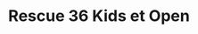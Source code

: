 ---
title: 'Rescue 36 Kids et Open'
description: 'Les Championnats de France de Sauvetage Sportif Short Course reviennent les 21 et 22 décembre 2024 au centre aquatique Balsan’éo à Châteauroux pour une deuxième année consécutive. Plus de 300 compétiteurs, 60 officiels, 80 bénévoles organisateurs, et 150 membres du staff des équipes seront réunis pour cet événement exceptionnel. Venez découvrir 5 épreuves spectaculaires avec les meilleurs sauveteurs de France !'
pubDate: 'Dec 17 2023'
heroImage: '/blog-placeholder-2.jpg'
tags: ['Graphisme', 'Reseaux sociaux', 'Gestion de projet']
clients: 'la Fédération Française de Sauvetage et de Secourisme'
contexte: "La deuxième édition des Championnats de France de Sauvetage Sportif Short Course s’est tenue les 21 et 22 décembre 2024 au centre aquatique Balsan’éo, à Châteauroux. Cet événement majeur, organisé en collaboration avec la Fédération Française de Sauvetage et de Secourisme (FFSS), a rassemblé plus de 300 compétiteurs, 60 officiels, 80 bénévoles, et 150 membres du staff des équipes. Pour la deuxième année consécutive, j’ai réalisé ce projet bénévolement dans le cadre de mon engagement au sein de mon association locale, l'Association des Sauveteurs Secouristes de Châteauuroux.
L’objectif était de concevoir des visuels de communication attractifs et professionnels qui reflétaient l’identité de l’événement. Ces supports ont valorisé l’esprit compétitif, sportif et convivial des Championnats, tout en répondant aux besoins des différentes cibles : compétiteurs, officiels, bénévoles, spectateurs et médias."
objectifs : [
  { gras: 'Promouvoir l’événement', light: 'auprès du grand public pour maximiser la participation et l’engagement local.' },
  { gras: 'Fournir des outils visuels', light: 'aux bénévoles et organisateurs pour une meilleure gestion sur place.' },
  { gras: 'Assurer une identité visuelle', light: 'cohérente sur tous les supports de communication.' },
  { gras: 'Encourager la visibilité', light: 'de la FFSS et du sauvetage sportif.' },
]
livrables : [
  { title: 'Affiches et Flyers', description: 'Formats A0 à A5, pour impression et diffusion global, grand public et aux partenaires locaux.' },
  { title: 'Écran Stream', description: 'Format 16:9, diffusion pour le stream direct de la compétition' },
  { title: 'Posts et stories', description: 'Visuels optimisés pour Instagram et Facebook.' },
  { title: 'Signalétique événementielle', description: 'Panneaux directionnels.' },
  { title: 'Accréditation', description: "Badges, pour assurer la sécurité de l'événement par fonction" },
  { title: 'Formaulaire et site web', description: 'Mise à jour et Création, faciliter les insciptions sur les différents pôles.' },
]
---